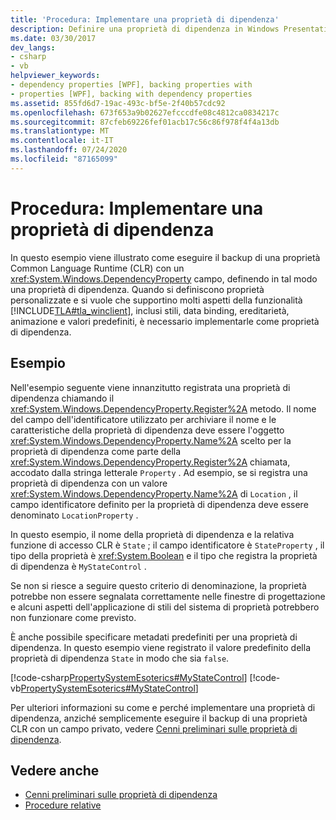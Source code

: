 ```yaml
---
title: 'Procedura: Implementare una proprietà di dipendenza'
description: Definire una proprietà di dipendenza in Windows Presentation Foundation, eseguendo il backup di una proprietà Common Language Runtime con un campo DependencyProperty.
ms.date: 03/30/2017
dev_langs:
- csharp
- vb
helpviewer_keywords:
- dependency properties [WPF], backing properties with
- properties [WPF], backing with dependency properties
ms.assetid: 855fd6d7-19ac-493c-bf5e-2f40b57cdc92
ms.openlocfilehash: 673f653a9b02627efcccdfe08c4812ca0834217c
ms.sourcegitcommit: 87cfeb69226fef01acb17c56c86f978f4f4a13db
ms.translationtype: MT
ms.contentlocale: it-IT
ms.lasthandoff: 07/24/2020
ms.locfileid: "87165099"
---
```

# <a name="how-to-implement-a-dependency-property"></a>Procedura: Implementare una proprietà di dipendenza
In questo esempio viene illustrato come eseguire il backup di una proprietà Common Language Runtime (CLR) con un <xref:System.Windows.DependencyProperty> campo, definendo in tal modo una proprietà di dipendenza. Quando si definiscono proprietà personalizzate e si vuole che supportino molti aspetti della funzionalità [!INCLUDE[TLA#tla_winclient](../../../../includes/tlasharptla-winclient-md.md)], inclusi stili, data binding, ereditarietà, animazione e valori predefiniti, è necessario implementarle come proprietà di dipendenza.  
  
## <a name="example"></a>Esempio  
 Nell'esempio seguente viene innanzitutto registrata una proprietà di dipendenza chiamando il <xref:System.Windows.DependencyProperty.Register%2A> metodo. Il nome del campo dell'identificatore utilizzato per archiviare il nome e le caratteristiche della proprietà di dipendenza deve essere l'oggetto <xref:System.Windows.DependencyProperty.Name%2A> scelto per la proprietà di dipendenza come parte della <xref:System.Windows.DependencyProperty.Register%2A> chiamata, accodato dalla stringa letterale `Property` . Ad esempio, se si registra una proprietà di dipendenza con un valore <xref:System.Windows.DependencyProperty.Name%2A> di `Location` , il campo identificatore definito per la proprietà di dipendenza deve essere denominato `LocationProperty` .  
  
 In questo esempio, il nome della proprietà di dipendenza e la relativa funzione di accesso CLR è `State` ; il campo identificatore è `StateProperty` , il tipo della proprietà è <xref:System.Boolean> e il tipo che registra la proprietà di dipendenza è `MyStateControl` .  
  
 Se non si riesce a seguire questo criterio di denominazione, la proprietà potrebbe non essere segnalata correttamente nelle finestre di progettazione e alcuni aspetti dell'applicazione di stili del sistema di proprietà potrebbero non funzionare come previsto.  
  
 È anche possibile specificare metadati predefiniti per una proprietà di dipendenza. In questo esempio viene registrato il valore predefinito della proprietà di dipendenza `State` in modo che sia `false`.  
  
 [!code-csharp[PropertySystemEsoterics#MyStateControl](~/samples/snippets/csharp/VS_Snippets_Wpf/PropertySystemEsoterics/CSharp/SDKSampleLibrary/class1.cs#mystatecontrol)]
 [!code-vb[PropertySystemEsoterics#MyStateControl](~/samples/snippets/visualbasic/VS_Snippets_Wpf/PropertySystemEsoterics/visualbasic/sdksamplelibrary/class1.vb#mystatecontrol)]  
  
 Per ulteriori informazioni su come e perché implementare una proprietà di dipendenza, anziché semplicemente eseguire il backup di una proprietà CLR con un campo privato, vedere [Cenni preliminari sulle proprietà di dipendenza](dependency-properties-overview.md).  
  
## <a name="see-also"></a>Vedere anche

- [Cenni preliminari sulle proprietà di dipendenza](dependency-properties-overview.md)
- [Procedure relative](properties-how-to-topics.md)
